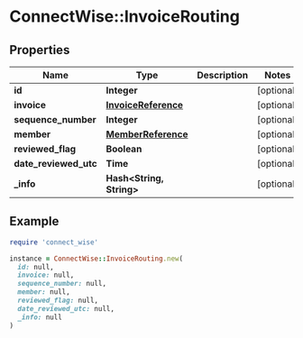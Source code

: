# ConnectWise::InvoiceRouting

## Properties

| Name | Type | Description | Notes |
| ---- | ---- | ----------- | ----- |
| **id** | **Integer** |  | [optional] |
| **invoice** | [**InvoiceReference**](InvoiceReference.md) |  | [optional] |
| **sequence_number** | **Integer** |  | [optional] |
| **member** | [**MemberReference**](MemberReference.md) |  | [optional] |
| **reviewed_flag** | **Boolean** |  | [optional] |
| **date_reviewed_utc** | **Time** |  | [optional] |
| **_info** | **Hash&lt;String, String&gt;** |  | [optional] |

## Example

```ruby
require 'connect_wise'

instance = ConnectWise::InvoiceRouting.new(
  id: null,
  invoice: null,
  sequence_number: null,
  member: null,
  reviewed_flag: null,
  date_reviewed_utc: null,
  _info: null
)
```

